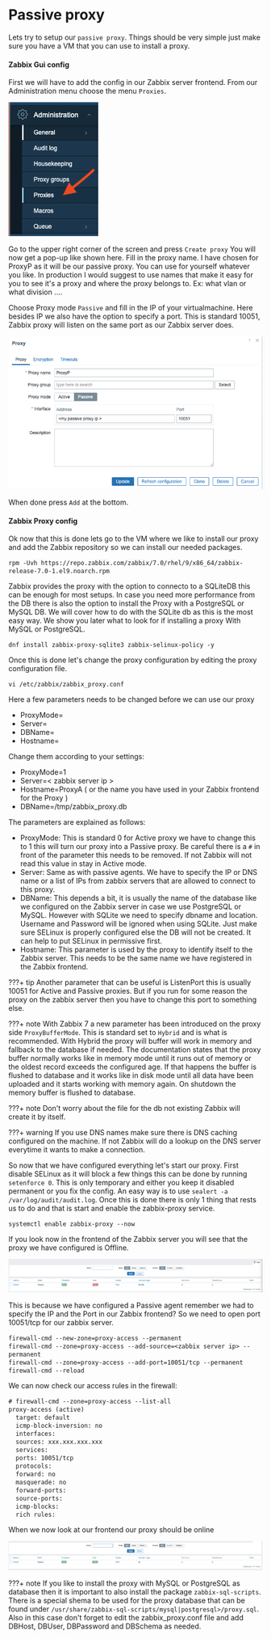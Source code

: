 # Passive proxy

Lets try to setup our ```passive proxy```.
Things should be very simple just make sure you have a VM that you can use to install a proxy.


#### Zabbix Gui config

First we will have to add the config in our Zabbix server frontend. From our Administration menu choose the menu ```Proxies```.

![menu-proxies](image/menu.png)

Go to the upper right corner of the screen and press ```Create proxy```
You will now get a pop-up like shown here. Fill in the proxy name. I have chosen for ProxyP as it will be our passive proxy. You can use for yourself whatever you like.
In production I would suggest to use names that make it easy for you to see it's a proxy and where the proxy belongs to. Ex: what vlan or what division ....

Choose Proxy mode ```Passive``` and fill in the IP of your virtualmachine. Here besides IP we also have the option to specify a port. This is standard 10051, Zabbix proxy will listen on the same port as our Zabbix server does.

![proxyp](image/proxyp-config.png)

When done press ```Add``` at the bottom.


#### Zabbix Proxy config

Ok now that this is done lets go to the VM where we like to install our proxy and add the Zabbix repository so we can install our needed packages.

```
rpm -Uvh https://repo.zabbix.com/zabbix/7.0/rhel/9/x86_64/zabbix-release-7.0-1.el9.noarch.rpm
```

Zabbix provides the proxy with the option to connecto to a SQLiteDB this can be enough for most setups. In case you need more performance from the DB there is also the option to install the Proxy with a PostgreSQL or MySQL DB. We will cover how to do with the SQLite db as this is the most easy way. We show you later what to look for if installing a proxy With MySQL or PostgreSQL.


```
dnf install zabbix-proxy-sqlite3 zabbix-selinux-policy -y
```

Once this is done let's change the proxy configuration by editing the proxy configuration file.

```
vi /etc/zabbix/zabbix_proxy.conf
```
Here a few parameters needs to be changed before we can use our proxy

- ProxyMode=
- Server=
- DBName=
- Hostname=

Change them according to your settings:

- ProxyMode=1
- Server=< zabbix server ip >
- Hostname=ProxyA ( or the name you have used in your Zabbix frontend for the Proxy )
- DBName=/tmp/zabbix_proxy.db

The parameters are explained as follows:

- ProxyMode: This is standard 0 for Active proxy we have to change this to 1 this will turn our proxy into a Passive proxy. Be careful there is a ```#``` in front of the parameter this needs to be removed. If not Zabbix will not read this value in stay in Active mode.
- Server: Same as with passive agents. We have to specify the IP or DNS name or a list of IPs from zabbix servers that are allowed to connect to this proxy.
- DBName: This depends a bit, it is usually the name of the database like we configured on the Zabbix server in case we use PostgreSQL or MySQL. However with SQLite we need to specify dbname and location.
          Username and Password will be ignored when using SQLite. Just make sure SELinux is properly configured else the DB will not be created. It can help to put SELinux in permissive first.
- Hostname: This parameter is used by the proxy to identify itself to the Zabbix server. This needs to be the same name we have registered in the Zabbix frontend.

???+ tip
    Another parameter that can be useful is ListenPort this is usually 10051 for Active and Passive proxies. But if you run for some reason the proxy on the zabbix server then you have to change this port to something else.

???+ note
    With Zabbix 7 a new parameter has been introduced on the proxy side ```ProxyBufferMode```. This is standard set to ```Hybrid``` and is what is recommended. With Hybrid the proxy will buffer will work in memory and fallback to the database if needed.
    The documentation states that the proxy buffer normally works like in memory mode until it runs out of memory or the oldest record exceeds the configured age. If that happens the buffer is flushed
    to database and it works like in disk mode until all data have been uploaded and it starts working with memory again. On shutdown the memory buffer is flushed to database.

???+ note
    Don't worry about the file for the db not existing Zabbix will create it by itself.

???+ warning
    If you use DNS names make sure there is DNS caching configured on the machine. If not Zabbix will do a lookup on the DNS server everytime it wants to make a connection.


So now that we have configured everything let's start our proxy. First disable SELinux as it will block a few things this can be done by running ```setenforce 0```. This is only temporary and either you keep it disabled permanent or you fix the config.
An easy way is to use ```sealert -a /var/log/audit/audit.log```.
Once this is done there is only 1 thing that rests us to do and that is start and enable the zabbix-proxy service.

```
systemctl enable zabbix-proxy --now
```

If you look now in the frontend of the Zabbix server you will see that the proxy we have configured is Offline.

![proxy offline](image/proxyp-offline.png)

This is because we have configured a Passive agent remember we had to specify the IP and the Port in our Zabbix frontend?
So we need to open port 10051/tcp for our zabbix server.

```
firewall-cmd --new-zone=proxy-access --permanent
firewall-cmd --zone=proxy-access --add-source=<zabbix server ip> --permanent
firewall-cmd --zone=proxy-access --add-port=10051/tcp --permanent
firewall-cmd --reload
```

We can now check our access rules in the firewall:

```
# firewall-cmd --zone=proxy-access --list-all
proxy-access (active)
  target: default
  icmp-block-inversion: no
  interfaces:
  sources: xxx.xxx.xxx.xxx
  services:
  ports: 10051/tcp
  protocols:
  forward: no
  masquerade: no
  forward-ports:
  source-ports:
  icmp-blocks:
  rich rules:
```

When we now look at our frontend our proxy should be online 

![proxy online](image/proxyp-online.png)



???+ note
    If you like to install the proxy with MySQL or PostgreSQL as database then it is important to also install the package ```zabbix-sql-scripts```. There is a special shema to be used for the proxy database that can be found under ```/usr/share/zabbix-sql-scripts/mysql|postgresql>/proxy.sql```.
    Also in this case don't forget to edit the zabbix_proxy.conf file and add DBHost, DBUser, DBPassword and DBSchema as needed.

